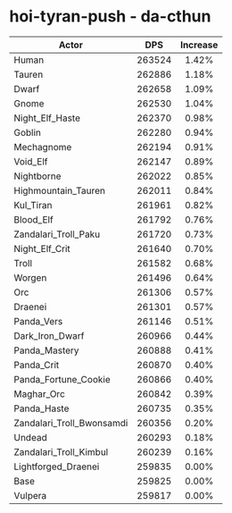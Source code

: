 # hoi-tyran-push - da-cthun
| Actor | DPS | Increase |
|---|:---:|:---:|
|Human|263524|1.42%|
|Tauren|262886|1.18%|
|Dwarf|262658|1.09%|
|Gnome|262530|1.04%|
|Night_Elf_Haste|262370|0.98%|
|Goblin|262280|0.94%|
|Mechagnome|262194|0.91%|
|Void_Elf|262147|0.89%|
|Nightborne|262022|0.85%|
|Highmountain_Tauren|262011|0.84%|
|Kul_Tiran|261961|0.82%|
|Blood_Elf|261792|0.76%|
|Zandalari_Troll_Paku|261720|0.73%|
|Night_Elf_Crit|261640|0.70%|
|Troll|261582|0.68%|
|Worgen|261496|0.64%|
|Orc|261306|0.57%|
|Draenei|261301|0.57%|
|Panda_Vers|261146|0.51%|
|Dark_Iron_Dwarf|260966|0.44%|
|Panda_Mastery|260888|0.41%|
|Panda_Crit|260870|0.40%|
|Panda_Fortune_Cookie|260866|0.40%|
|Maghar_Orc|260842|0.39%|
|Panda_Haste|260735|0.35%|
|Zandalari_Troll_Bwonsamdi|260356|0.20%|
|Undead|260293|0.18%|
|Zandalari_Troll_Kimbul|260239|0.16%|
|Lightforged_Draenei|259835|0.00%|
|Base|259825|0.00%|
|Vulpera|259817|0.00%|
